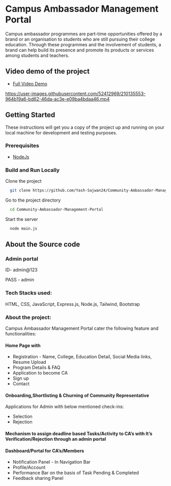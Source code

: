 
# Campus Ambassador Management Portal

Campus ambassador programmes are part-time opportunities offered by a brand or an organisation to students who are still pursuing their college education. Through these programmes and the involvement of students, a brand can help build its presence and promote its products or services among students and teachers. 

## Video demo of the project

- [Full Video Demo](https://drive.google.com/file/d/1hv2VvXPc4_Ndyf0FrzZIpEnqkCL1Rph8/view?usp=sharing)




https://user-images.githubusercontent.com/52412969/210135553-964b19a6-bd62-46da-ac3e-e09ba4bdaa46.mp4





## Getting Started

These instructions will get you a copy of the project up and running on your local machine for development and testing purposes.

### Prerequisites

- [NodeJs](https://nodejs.org/en/download/)


### Build and Run Locally






Clone the project
```bash
  git clone https://github.com/Yash-Sajwan24/Community-Ambassador-Management-Portal.git
```

Go to the project directory

```bash
  cd Community-Ambassador-Management-Portal
```
Start the server 

```bash
  node main.js
```

## About the Source code

### Admin portal 
ID- admin@123

PASS - admin

### Tech Stacks used:
HTML, CSS, JavaScript, Express.js, Node.js, Tailwind, Bootstrap

### About the project:

 Campus Ambassador Management Portal cater the
following feature and functionalities:

#### Home Page with
 - Registration - Name, College, Education Detail, Social Media links, Resume Upload
 - Program Details & FAQ
 - Application to become CA
 - Sign up
 - Contact

#### Onboarding,Shortlisting & Churning of Community Representative 
Applications for Admin with below mentioned check-ins:
 - Selection
  - Rejection

#### Mechanism to assign deadline based Tasks/Activity to CA’s with It’s Verification/Rejection through an admin portal
 
#### Dashboard/Portal for CA’s/Members
 - Notification Panel - In Navigation Bar
 - Profile/Account
 - Performance Bar on the basis of Task Pending & Completed
 - Feedback sharing Panel






